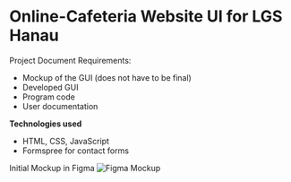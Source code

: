 # Online-Cafeteria Website UI for LGS Hanau

Project Document Requirements:
- Mockup of the GUI (does not have to be final)
- Developed GUI
- Program code
- User documentation

**Technologies used**
- HTML, CSS, JavaScript
- Formspree for contact forms

Initial Mockup in Figma
![Figma Mockup](https://github.com/markoshaq/lgsmensa/assets/91068526/aaec8239-df8c-464d-8d30-ba5eb7f15eac)

